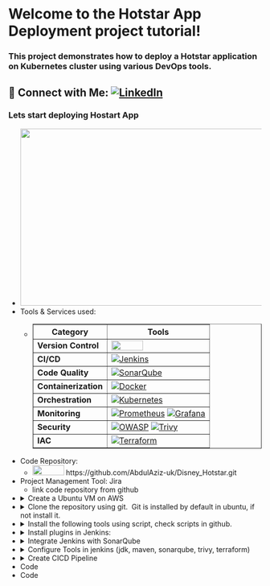 # **Welcome to the Hotstar App Deployment project tutorial!**
### **This project demonstrates how to deploy a Hotstar application on Kubernetes cluster using various DevOps tools.**

## 🤝 **Connect with Me:  [![LinkedIn](https://img.shields.io/badge/LinkedIn-0077B5?style=for-the-badge&logo=linkedin&logoColor=white)](https://www.linkedin.com/in/abdulazizuk/)**

### Lets start deploying Hostart App

<ul>
<li><a title="Deployment of Disney Hotstar App in Kubernetes using Github+Jenkins+Sonarqube+npm+nodejs+trivy+docker+Terraform+Grafana+SSL" href="https://stardistributors.co.uk/devops/devops_tools/projects/disney_hotstar/disney_hotstar1.jpg" target="_blank" rel="noopener"><img src="https://stardistributors.co.uk/devops/devops_tools/projects/disney_hotstar/disney_hotstar1.jpg" alt="" width="644" height="352" /></a></li>
<li>Tools &amp; Services used:
<ul>
<li>
<table border="black">
<thead>
<tr>
<th><strong>Category</strong></th>
<th><strong>Tools</strong></th>
</tr>
</thead>
<tbody>
<tr>
<td><strong>Version Control</strong></td>
<td><img src="https://stardistributors.co.uk/devops/devops_tools/projects/disney_hotstar/github.jpg" alt="" width="63" height="20" /></td>
</tr>
<tr>
<td><strong>CI/CD</strong></td>
<td><a href="https://camo.githubusercontent.com/22b41fadf98ee5a0e46a1d3fb90d563272cf908e9fdc7d6f6f25e70145a9afb7/68747470733a2f2f696d672e736869656c64732e696f2f62616467652f4a656e6b696e732d4432343933393f7374796c653d666c61742d737175617265266c6f676f3d6a656e6b696e73266c6f676f436f6c6f723d7768697465" target="_blank" rel="noopener noreferrer nofollow"><img src="https://camo.githubusercontent.com/22b41fadf98ee5a0e46a1d3fb90d563272cf908e9fdc7d6f6f25e70145a9afb7/68747470733a2f2f696d672e736869656c64732e696f2f62616467652f4a656e6b696e732d4432343933393f7374796c653d666c61742d737175617265266c6f676f3d6a656e6b696e73266c6f676f436f6c6f723d7768697465" alt="Jenkins" data-canonical-src="https://img.shields.io/badge/Jenkins-D24939?style=flat-square&amp;logo=jenkins&amp;logoColor=white" /></a></td>
</tr>
<tr>
<td><strong>Code Quality</strong></td>
<td><a href="https://camo.githubusercontent.com/4cf21d11d2fb1a75b253215cd0ae2c5002f72b868b12a0e4f5d61faabcbb5198/68747470733a2f2f696d672e736869656c64732e696f2f62616467652f536f6e6172517562652d3445394243443f7374796c653d666c61742d737175617265266c6f676f3d736f6e617271756265266c6f676f436f6c6f723d7768697465" target="_blank" rel="noopener noreferrer nofollow"><img src="https://camo.githubusercontent.com/4cf21d11d2fb1a75b253215cd0ae2c5002f72b868b12a0e4f5d61faabcbb5198/68747470733a2f2f696d672e736869656c64732e696f2f62616467652f536f6e6172517562652d3445394243443f7374796c653d666c61742d737175617265266c6f676f3d736f6e617271756265266c6f676f436f6c6f723d7768697465" alt="SonarQube" data-canonical-src="https://img.shields.io/badge/SonarQube-4E9BCD?style=flat-square&amp;logo=sonarqube&amp;logoColor=white" /></a></td>
</tr>
<tr>
<td><strong>Containerization</strong></td>
<td><a href="https://camo.githubusercontent.com/bfb7555b6d85ca0d42c2c2e6a741cd9f5b9b1d7bb95535450f1afd2558554f86/68747470733a2f2f696d672e736869656c64732e696f2f62616467652f446f636b65722d3234393645443f7374796c653d666c61742d737175617265266c6f676f3d646f636b6572266c6f676f436f6c6f723d7768697465" target="_blank" rel="noopener noreferrer nofollow"><img src="https://camo.githubusercontent.com/bfb7555b6d85ca0d42c2c2e6a741cd9f5b9b1d7bb95535450f1afd2558554f86/68747470733a2f2f696d672e736869656c64732e696f2f62616467652f446f636b65722d3234393645443f7374796c653d666c61742d737175617265266c6f676f3d646f636b6572266c6f676f436f6c6f723d7768697465" alt="Docker" data-canonical-src="https://img.shields.io/badge/Docker-2496ED?style=flat-square&amp;logo=docker&amp;logoColor=white" /></a></td>
</tr>
<tr>
<td><strong>Orchestration</strong></td>
<td><a href="https://camo.githubusercontent.com/903b7f99682bb0c52aba2280e5b8e7ad5dce587908eb4d79ad0a9491f8b6a366/68747470733a2f2f696d672e736869656c64732e696f2f62616467652f4b756265726e657465732d3332364345353f7374796c653d666c61742d737175617265266c6f676f3d6b756265726e65746573266c6f676f436f6c6f723d7768697465" target="_blank" rel="noopener noreferrer nofollow"><img src="https://camo.githubusercontent.com/903b7f99682bb0c52aba2280e5b8e7ad5dce587908eb4d79ad0a9491f8b6a366/68747470733a2f2f696d672e736869656c64732e696f2f62616467652f4b756265726e657465732d3332364345353f7374796c653d666c61742d737175617265266c6f676f3d6b756265726e65746573266c6f676f436f6c6f723d7768697465" alt="Kubernetes" data-canonical-src="https://img.shields.io/badge/Kubernetes-326CE5?style=flat-square&amp;logo=kubernetes&amp;logoColor=white" /></a></td>
</tr>
<tr>
<td><strong>Monitoring</strong></td>
<td><a href="https://camo.githubusercontent.com/275efecee0c790e50cbfd5b8584e831774bd858dbb2cfd21245718ec1739496f/68747470733a2f2f696d672e736869656c64732e696f2f62616467652f50726f6d6574686575732d4536353232433f7374796c653d666c61742d737175617265266c6f676f3d70726f6d657468657573266c6f676f436f6c6f723d7768697465" target="_blank" rel="noopener noreferrer nofollow"><img src="https://camo.githubusercontent.com/275efecee0c790e50cbfd5b8584e831774bd858dbb2cfd21245718ec1739496f/68747470733a2f2f696d672e736869656c64732e696f2f62616467652f50726f6d6574686575732d4536353232433f7374796c653d666c61742d737175617265266c6f676f3d70726f6d657468657573266c6f676f436f6c6f723d7768697465" alt="Prometheus" data-canonical-src="https://img.shields.io/badge/Prometheus-E6522C?style=flat-square&amp;logo=prometheus&amp;logoColor=white" /></a>&nbsp;<a href="https://camo.githubusercontent.com/52544223293f79c77382af85717e1878a63bb6e136e1c01a211e9ee36bcccdf5/68747470733a2f2f696d672e736869656c64732e696f2f62616467652f47726166616e612d4634363830303f7374796c653d666c61742d737175617265266c6f676f3d67726166616e61266c6f676f436f6c6f723d7768697465" target="_blank" rel="noopener noreferrer nofollow"><img src="https://camo.githubusercontent.com/52544223293f79c77382af85717e1878a63bb6e136e1c01a211e9ee36bcccdf5/68747470733a2f2f696d672e736869656c64732e696f2f62616467652f47726166616e612d4634363830303f7374796c653d666c61742d737175617265266c6f676f3d67726166616e61266c6f676f436f6c6f723d7768697465" alt="Grafana" data-canonical-src="https://img.shields.io/badge/Grafana-F46800?style=flat-square&amp;logo=grafana&amp;logoColor=white" /></a></td>
</tr>
<tr>
<td><strong>Security</strong></td>
<td><a href="https://camo.githubusercontent.com/1327fc88dfba2bb5ac45e047e4a9feeee31114b21ca2cba95013d9e58363ba26/68747470733a2f2f696d672e736869656c64732e696f2f62616467652f4f574153502d3030303030303f7374796c653d666c61742d737175617265266c6f676f3d6f77617370266c6f676f436f6c6f723d7768697465" target="_blank" rel="noopener noreferrer nofollow"><img src="https://camo.githubusercontent.com/1327fc88dfba2bb5ac45e047e4a9feeee31114b21ca2cba95013d9e58363ba26/68747470733a2f2f696d672e736869656c64732e696f2f62616467652f4f574153502d3030303030303f7374796c653d666c61742d737175617265266c6f676f3d6f77617370266c6f676f436f6c6f723d7768697465" alt="OWASP" data-canonical-src="https://img.shields.io/badge/OWASP-000000?style=flat-square&amp;logo=owasp&amp;logoColor=white" /></a>&nbsp;<a href="https://camo.githubusercontent.com/67015341784fba0b9eed4975dd6b0bbca63d21f5824b7b7c833faf758e61c56f/68747470733a2f2f696d672e736869656c64732e696f2f62616467652f54726976792d3030393739443f7374796c653d666c61742d737175617265266c6f676f3d7472697679266c6f676f436f6c6f723d7768697465" target="_blank" rel="noopener noreferrer nofollow"><img src="https://camo.githubusercontent.com/67015341784fba0b9eed4975dd6b0bbca63d21f5824b7b7c833faf758e61c56f/68747470733a2f2f696d672e736869656c64732e696f2f62616467652f54726976792d3030393739443f7374796c653d666c61742d737175617265266c6f676f3d7472697679266c6f676f436f6c6f723d7768697465" alt="Trivy" data-canonical-src="https://img.shields.io/badge/Trivy-00979D?style=flat-square&amp;logo=trivy&amp;logoColor=white" /></a></td>
</tr>
<tr>
<td><strong>IAC</strong></td>
<td><a href="https://camo.githubusercontent.com/578ea379c69d266708eb9bc08774d4ca35814bf5c0456065e46e4dca29ee74f0/68747470733a2f2f696d672e736869656c64732e696f2f62616467652f5465727261666f726d2d3632334345343f7374796c653d666c61742d737175617265266c6f676f3d7465727261666f726d266c6f676f436f6c6f723d7768697465" target="_blank" rel="noopener noreferrer nofollow"><img src="https://camo.githubusercontent.com/578ea379c69d266708eb9bc08774d4ca35814bf5c0456065e46e4dca29ee74f0/68747470733a2f2f696d672e736869656c64732e696f2f62616467652f5465727261666f726d2d3632334345343f7374796c653d666c61742d737175617265266c6f676f3d7465727261666f726d266c6f676f436f6c6f723d7768697465" alt="Terraform" data-canonical-src="https://img.shields.io/badge/Terraform-623CE4?style=flat-square&amp;logo=terraform&amp;logoColor=white" /></a></td>
</tr>
</tbody>
</table>
</li>
</ul>
</li>
<li>Code Repository:
<ul>
<li><a href="https://github.com/AbdulAziz-uk/Disney_Hotstar.git" target="_blank" rel="noopener"><img src="https://stardistributors.co.uk/devops/devops_tools/projects/disney_hotstar/github.jpg" alt="" width="63" height="20" /></a>&nbsp;https://github.com/AbdulAziz-uk/Disney_Hotstar.git</li>
</ul>
</li>
<li>Project Management Tool: Jira
<ul>
<li>link code repository from github</li>
</ul>
</li>
  <li><details><summary>Create a Ubuntu VM on AWS</summary>
<ul>
<li>Name=hotstar</li>
<li>o/S : ubuntu server 24.04 LTS (HVM), SSD Volume Type</li>
<li>Instance type: t3 large</li>
<li>keypair: generate .pem</li>
<li>15 GB</li>
<li>Security: Allow ports SSH, http, https, 8080(jenkins), 9000 (sonarqube), 587(gmail-smtp, 465 (gmail)</li>
<li>open MobXterm and connect to VM</li>
<li>Get VM details:
<ul>
<li>root@ip:/home/ubuntu#hostnamectl</li>
</ul>
</li>
</ul>
</li>
<li><details><summary>Clone the repository using git.&nbsp; Git is installed by default in ubuntu, if not install it.</summary>
<ul>
<li>root@ip:/home/ubuntu#git&nbsp;-v</li>
<li>Install git:&nbsp;</li>
<li>root@ip:/home/ubuntu#sudo apt update</li>
<li>root@ip:/home/ubuntu#sudo apt install git</li>
<li>Clone</li>
<li>root@ip:/home/ubuntu#git&nbsp;clone&nbsp;<a href="https://github.com/AbdulAziz-uk/Disney_Hotstar.git">https://github.com/AbdulAziz-uk/Disney_Hotstar.git</a></li>
<li>root@ip:~Disney_Hotstar/Scripts#ls&nbsp;(list of scripts )</li>
</ul>
</li>
<li><details><summary>Install the following tools using script, check scripts in github.&nbsp;&nbsp</summary>
<ul>
<li>Give executable permission to all scripts:</li>
<li>root@ip:~Disney_Hotstar/Scripts#sudo&nbsp;chmod +x *.sh</li>
<li>root@ip:~Disney_Hotstar/Scripts#&nbsp;ll (all scrits in green coloured, can be execute)</li>
<li>Install Jenkins:&nbsp;
<ul>
<li>root@ip:~Disney_Hotstar/Scripts#sh&nbsp;jenkins.sh</li>
<li>Java is installed along with jenkins, check&nbsp;</li>
<li>root@ip:~Disney_Hotstar/Scripts#java&nbsp;--version</li>
<li>#systemctl status jenkins</li>
<li>#systemctl enable jenkins (it will enable jenkins and start after vm restart)</li>
<li>Acces jenkins:</li>
<li>opne browser: <a href="http://ip:8080">http://ip:8080</a></li>
<li>Reveal password from the following path</li>
<li>#sudo cat /var/lib/jenkins/secrets/initialAdminPassword</li>
<li>Install default plugins</li>
</ul>
</li>
<li>Install docker
<ul>
<li>root@ip:~Disney_Hotstar/Scripts#sh docker.sh</li>
<li>root@ip:~Disney_Hotstar/Scripts#docker&nbsp;-v</li>
<li>root@ip:~Disney_Hotstar/Scripts#systemctl&nbsp;status docker</li>
<li>check the script for all the commands defined like adding user to docker group, giving permission, setting port etc.&nbsp;</li>
</ul>
</li>
<li>Install SonarQube container &amp; generate token:
<ul>
<li>Run SonarQube container in detached mode with port mapping 9000</li>
<li>cname sonar -p 9000:9000 sonarqube:lts-community</li>
<li>#docker container ls (list of containers, sonar container is running)</li>
<li>#docker images (list of images)</li>
<li>Access sonar:</li>
<li>open browser <a href="http://ip:9000">http://ip:9000</a></li>
<li>default username=admin, password=admin</li>
<li>Generate Sonar token for the user, which will be use while integration with jenkins.</li>
<li>Administrtion/security/users/token/Generate Token/ Name=sonar-token, expires in = 60 days and generate.&nbsp; copy token.</li>
</ul>
</li>
<li>Install kubectl container for kubernetes cluster.
<ul>
<li>root@ip:~Disney_Hotstar/Script#sh&nbsp;kubectl.sh</li>
</ul>
</li>
<li>Install AWS cli: To communicate with AWS
<ul>
<li>root@ip:~Disney_Hotstar/Script#sh&nbsp;awscli.sh</li>
</ul>
</li>
<li>Install Trivy:
<ul>
<li>root@ip:~Disney_Hotstar/Script#sh trivy.sh</li>
<li>#trivy -v</li>
</ul>
</li>
<li>Install Terraform:
<ul>
<li>root@ip:~Disney_Hotstar/Script#sh terraform.sh</li>
</ul>
</li>
</ul>
</li>
  <li><details><summary>Install plugins in Jenkins:</summary>
<ul>
<li>Go to Manage Jenkins/Plugins/ search and install the following plugins</li>
<li>Eclipse Temurin installer (it will install jdk)</li>
<li>Sonaraube scanner for jenkins</li>
<li>Nodejs Plugin</li>
<li>OWASP Dependency-Check</li>
<li>stage view</li>
<li>Blue ocean</li>
<li>Docker</li>
<li>Docker commons</li>
<li>docker pipeline</li>
<li>docker api</li>
<li>docker-build-step</li>
<li>terraform</li>
<li>restart jenkins: http://ip/8080/restart</li>
</ul>
</li>
  <li><details><summary>Integrate Jenkins with SonarQube</summary>
<ul>
<li>First add the server sonarqube in jenkins
<ul>
<li>Go to Manage Jenkins/System scroll down to Sonar Qube servers</li>
<li>Add SonarQube</li>
<li>Name = sonar</li>
<li>Server URL= <a href="http://192.168.171.200:9000">http://192.168.171.200:9000</a></li>
<li>Server authentication token: click +add
<ul>
<li>Domain = Global credentials (unrestricted)</li>
<li>Kind = secret text</li>
<li>scope: Glonal (jenkins,nodes, items, all child items,etc)</li>
<li>Seccret=past the token which was generated in sonarqube insallation</li>
<li>ID=sonar-token</li>
<li>Description=sonar-token</li>
<li>Add</li>
</ul>
</li>
<li>In Server Authentication token: click drop down and select sonar-token</li>
<li>apply &amp; save</li>
</ul>
</li>
</ul>
</li>
  <li><details><summary>Configure Tools in jenkins (jdk, maven, sonarqube, trivy, terraform)</summary>
<ul>
<li>Go to Manage Jenkins/Tools:</li>
<li>JDK
<ul>
<li>Name=jdk17</li>
<li>Install automatically and click add installer and select install from adoptium.net</li>
<li>select version jdk-17.0.9+9</li>
</ul>
</li>
<li>SonarQube Scanner Installations
<ul>
<li>click Add SonarQube Scanner</li>
<li>Name = sonar-scanner</li>
<li>Version = Install from Maven Central and select latest/required version</li>
</ul>
</li>
<li>NodeJS installations:
<ul>
<li>Add NodeJs</li>
<li>Name=nodejs</li>
<li>select install automatically</li>
<li>Version= Install from nodejs.org and select version 17.9.0</li>
</ul>
</li>
<li>Dependency Check installation
<ul>
<li>Add Dependency-Check</li>
<li>Name=DC</li>
<li>install automatically</li>
<li>Add installer - select install from github.com</li>
<li>version = dependency-check 12.1.0</li>
<li>apply &amp; save</li>
</ul>
</li>
</ul>
</li>
  <li><details><summary>Create CICD Pipeline</summary>
<ul>
<li>New item, Name=hotstar and select pipeline and ok</li>
<li>Descripton= Bingo pipeline</li>
<li>Discard old Builds = max # of builds to keep = 3</li>
<li>pipeline: Definition=pipeline script (declarative script)<br />
<ul>
<li>click for yaml code.</li>
<li>
<div>
<div>pipeline {</div>
<div>&nbsp; agent any</div>
<div>&nbsp; &nbsp;tools {</div>
<div>&nbsp; &nbsp; jdk 'jdk17'</div>
<div>&nbsp; &nbsp; nodejs 'nodejs'</div>
<div>&nbsp; }</div>
<div>&nbsp; environment {</div>
<div>&nbsp; &nbsp; SONARQUBE_HOME=tool 'sonar-scanner'</div>
<div>&nbsp; }</div>
<div>&nbsp; stages {</div>
<div>&nbsp; &nbsp; stage ('clean workspace'){</div>
<div>&nbsp; &nbsp; &nbsp; steps {</div>
<div>&nbsp; &nbsp; &nbsp; &nbsp; cleanWs()</div>
<div>&nbsp; &nbsp; &nbsp; }</div>
<div>&nbsp; &nbsp; }</div>
<div>&nbsp; &nbsp; stage ('Git Clone') {</div>
<div>&nbsp; &nbsp; &nbsp; steps {</div>
<div>&nbsp; &nbsp; &nbsp; &nbsp; git branch:'main', url:'https://github.com/AbdulAziz-uk/Disney_Hotstar.git'</div>
<div>&nbsp; &nbsp; &nbsp; }</div>
<div>&nbsp; &nbsp; }</div>
<div>&nbsp; &nbsp; stage ('Sonar Analysis'){</div>
<div>&nbsp; &nbsp; &nbsp; steps {</div>
<div>&nbsp; &nbsp; &nbsp; &nbsp; withSonarQubeEnv('SonarQube'){</div>
<div>&nbsp; &nbsp; &nbsp; &nbsp; &nbsp; sh ''' $SONARQUBE_HOME/bin/sonar-scanner -Dsonar.projectName=hotstar \</div>
<div>&nbsp; &nbsp; &nbsp; &nbsp; &nbsp; &nbsp; -Dsonar.projectKey=hotstar '''</div>
<div>&nbsp; &nbsp; &nbsp; &nbsp; }</div>
<div>&nbsp; &nbsp; &nbsp; }</div>
<div>&nbsp; &nbsp; }</div>
<div>&nbsp; &nbsp; stage ('quality gate'){</div>
<div>&nbsp; &nbsp; &nbsp; steps {</div>
<div>&nbsp; &nbsp; &nbsp; &nbsp; script {</div>
<div>&nbsp; &nbsp; &nbsp; &nbsp; &nbsp; waitForQualityGate abortPipeline:false, credentialsId:'sonar-token'</div>
<div>&nbsp; &nbsp; &nbsp; &nbsp; }</div>
<div>&nbsp; &nbsp; &nbsp; }</div>
<div>&nbsp; &nbsp; }</div>
<div>&nbsp; &nbsp; stage ('Install Dependencies'){</div>
<div>&nbsp; &nbsp; &nbsp; steps {</div>
<div>&nbsp; &nbsp; &nbsp; &nbsp; sh "npm install"</div>
<div>&nbsp; &nbsp; &nbsp; }</div>
<div>&nbsp; &nbsp; }</div>
<div>&nbsp; &nbsp; stage ('OWASP FS Scan'){</div>
<div>&nbsp; &nbsp; &nbsp; steps {</div>
<div>&nbsp; &nbsp; &nbsp; &nbsp; dependencyCheck additionalArguments:'--scan ./ --disableYarnAudit --disableNodeAudit --nvdapiKey 36883b57-9d9d-4677-b466-f7012f883687', odcInstallation:'DC'</div>
<div>&nbsp; &nbsp; &nbsp; &nbsp; dependencyCheckPublisher pattern:'**/dependency-check-report.xml'</div>
<div>&nbsp; &nbsp; &nbsp; }</div>
<div>&nbsp; &nbsp; }</div>
<div>&nbsp; &nbsp; stage ('Trivy FS Scan'){</div>
<div>&nbsp; &nbsp; &nbsp; steps {</div>
<div>&nbsp; &nbsp; &nbsp; &nbsp; sh "trivy fs . &gt; trivyfs.txt"</div>
<div>&nbsp; &nbsp; &nbsp; }</div>
<div>&nbsp; &nbsp; }</div>
<div>&nbsp; &nbsp; stage ('Docker Build &amp; Push'){</div>
<div>&nbsp; &nbsp; &nbsp; steps {</div>
<div>&nbsp; &nbsp; &nbsp; &nbsp; script {</div>
<div>&nbsp; &nbsp; &nbsp; &nbsp; &nbsp; withDockerRegistry(credentialsId:'docker', toolName:'docker'){</div>
<div>&nbsp; &nbsp; &nbsp; &nbsp; &nbsp; &nbsp; sh "docker build -t hotstar ."</div>
<div>&nbsp; &nbsp; &nbsp; &nbsp; &nbsp; &nbsp; sh "docker tag hotstar aziz27uk/hotstar:latest"</div>
<div>&nbsp; &nbsp; &nbsp; &nbsp; &nbsp; &nbsp; sh "docker push aziz27uk/hotstar:latest"</div>
<div>&nbsp; &nbsp; &nbsp; &nbsp; &nbsp; }</div>
<div>&nbsp; &nbsp; &nbsp; &nbsp; }</div>
<div>&nbsp; &nbsp; &nbsp; }</div>
<div>&nbsp; &nbsp; }</div>
<div>&nbsp; &nbsp; stage ('Trivy'){</div>
<div>&nbsp; &nbsp; &nbsp; steps {</div>
<div>&nbsp; &nbsp; &nbsp; &nbsp; sh "trivy image aziz27uk/hotstar:latest &gt; trivyimage.txt"</div>
<div>&nbsp; &nbsp; &nbsp; }</div>
<div>&nbsp; &nbsp; }</div>
<div>&nbsp; &nbsp; stage ('Deploy to Container'){</div>
<div>&nbsp; &nbsp; &nbsp; steps {</div>
<div>&nbsp; &nbsp; &nbsp; &nbsp; sh 'docker run -d --name hotstar -p 3000:3000 aziz27uk/hotstar:latest'</div>
<div>&nbsp; &nbsp; &nbsp; }</div>
<div>&nbsp; &nbsp; }</div>
<div>&nbsp; }</div>
<div>}</div>
</div>
</li>
<li>Build now: Jenkins will clone the files from github to workspaces, path in VM will be&nbsp; (/var/jenkins/workspace/hotstar)</li>
<li>disney_hotstar2.jpg</li>
</ul>
</li>
<li>Access appliation:
<ul>
<li>http://ip:3000</li>
</ul>
</li>
</ul>
</li>
<li>Code</li>
<li>Code</li>
</ul>
</details></li>




